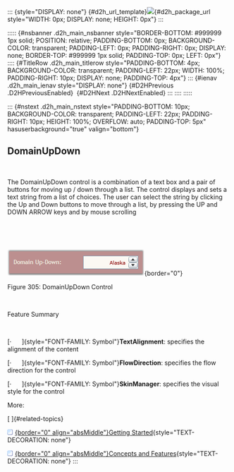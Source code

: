 ::: {style="DISPLAY: none"}
[](ms-xhelp:///?Id=d2h_url_template){#d2h_url_template}![](!package_url!){#d2h_package_url style="WIDTH: 0px; DISPLAY: none; HEIGHT: 0px"}
:::

::::: {#nsbanner .d2h_main_nsbanner style="BORDER-BOTTOM: #999999 1px solid; POSITION: relative; PADDING-BOTTOM: 0px; BACKGROUND-COLOR: transparent; PADDING-LEFT: 0px; PADDING-RIGHT: 0px; DISPLAY: none; BORDER-TOP: #999999 1px solid; PADDING-TOP: 0px; LEFT: 0px"}
:::: {#TitleRow .d2h_main_titlerow style="PADDING-BOTTOM: 4px; BACKGROUND-COLOR: transparent; PADDING-LEFT: 22px; WIDTH: 100%; PADDING-RIGHT: 10px; DISPLAY: none; PADDING-TOP: 4px"}
::: {#ienav .d2h_main_ienav style="DISPLAY: none"}
[](ms-xhelp:///?Id=5ec33788-c22c-444e-a156-f629e3691569){#D2HPrevious .D2HPreviousEnabled}  [](ms-xhelp:///?Id=858c1d2b-515b-49a1-adae-385d359a240c){#D2HNext .D2HNextEnabled}
:::
::::
:::::

::: {#nstext .d2h_main_nstext style="PADDING-BOTTOM: 10px; BACKGROUND-COLOR: transparent; PADDING-LEFT: 22px; PADDING-RIGHT: 10px; HEIGHT: 100%; OVERFLOW: auto; PADDING-TOP: 5px" hasuserbackground="true" valign="bottom"}
## DomainUpDown

 

The DomainUpDown control is a combination of a text box and a pair of buttons for moving up / down through a list. The control displays and sets a text string from a list of choices. The user can select the string by clicking the Up and Down buttons to move through a list, by pressing the UP and DOWN ARROW keys and by mouse scrolling

 

 

![](../ImagesExt/image261_236.png){border="0"}

Figure 305: DomainUpDown Control

 

Feature Summary

 

[·      ]{style="FONT-FAMILY: Symbol"}**TextAlignment**: specifies the alignment of the content

[·      ]{style="FONT-FAMILY: Symbol"}**FlowDirection**: specifies the flow direction for the control

[·      ]{style="FONT-FAMILY: Symbol"}**SkinManager**: specifies the visual style for the control

More:

[ ]{#related-topics}

[![](../button.gif){border="0" align="absMiddle"}Getting Started](ms-xhelp:///?Id=858c1d2b-515b-49a1-adae-385d359a240c){style="TEXT-DECORATION: none"}

[![](../button.gif){border="0" align="absMiddle"}Concepts and Features](ms-xhelp:///?Id=076e4fc8-cea8-41c3-815d-25f34cfb0966){style="TEXT-DECORATION: none"}
:::
